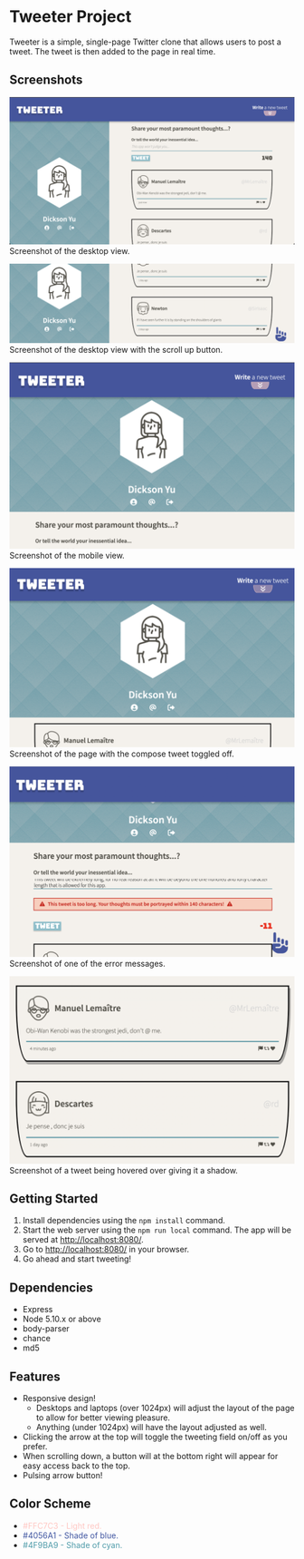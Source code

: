 # Tweeter Project

Tweeter is a simple, single-page Twitter clone that allows users to post a tweet. The tweet is then added to the page in real time.

## Screenshots
!["Screenshot of desktop view."](https://github.com/dicyu/tweeter/blob/master/docs/desktop-view.png)
Screenshot of the desktop view.

!["Screenshot of the desktop scroll button."](https://github.com/dicyu/tweeter/blob/master/docs/desktop-scroll.png)
Screenshot of the desktop view with the scroll up button.

!["Screenshot of the mobile view."](https://github.com/dicyu/tweeter/blob/master/docs/mobile-view.png)
Screenshot of the mobile view.

!["Screenshot of the compose toggle."](https://github.com/dicyu/tweeter/blob/master/docs/toggle-compose.png)
Screenshot of the page with the compose tweet toggled off.

!["Screenshot of an error message."](https://github.com/dicyu/tweeter/blob/master/docs/error-message.png)
Screenshot of one of the error messages.

!["Screenshot of the tweet hover shadows!](https://github.com/dicyu/tweeter/blob/master/docs/tweet-shadows.png)
Screenshot of a tweet being hovered over giving it a shadow.

## Getting Started

1. Install dependencies using the `npm install` command.
2. Start the web server using the `npm run local` command. The app will be served at <http://localhost:8080/>.
3. Go to <http://localhost:8080/> in your browser.
4. Go ahead and start tweeting!

## Dependencies

- Express
- Node 5.10.x or above
- body-parser
- chance
- md5

## Features
- Responsive design!
  - Desktops and laptops (over 1024px) will adjust the layout of the page to allow for better viewing pleasure.
  - Anything (under 1024px) will have the layout adjusted as well.
- Clicking the arrow at the top will toggle the tweeting field on/off as you prefer.
- When scrolling down, a button will at the bottom right will appear for easy access back to the top.
- Pulsing arrow button!

## Color Scheme
- <span style="color:#FFC7C3">#FFC7C3 - Light red.</span>
- <span style="color:#4056a1">#4056A1 - Shade of blue.</span>
- <span style="color:#4F9BA9">#4F9BA9 - Shade of cyan.</span>